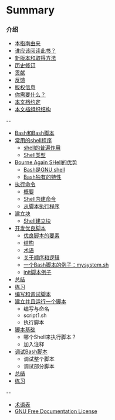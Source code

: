 # Summary

### 介绍
* [本指南由来](Intro/Why.md)
* [谁应该阅读此书？](Intro/Who.md)
* [新版本和取得方法](Intro/Get.md)
* [历史修订](HISTORY.md)
* [贡献](CONTIRBUTORS.md)
* [反馈](Intro/Feedback.md)
* [版权信息](Intro/Copyright.md)
* [你需要什么？](Intro/What.md)
* [本文档约定](Intro/Arrangement.md)
* [本文档组织结构](Intro/Structure.md)

--

* [Bash和Bash脚本](Bash-And-Bash-Script/README.md)
 * [常用的shell程序](Bash-And-Bash-Script/Common-Shell.md)
   * [shell的普遍作用](Bash-And-Bash-Script/Common-Shell.md#shell的普遍作用)
   * [Shell类型](Bash-And-Bash-Script/Common-Shell.md#shell类型)
 * [Bourne Again SHell的优势](Bash-And-Bash-Script/Advantages-Of-Bash.md)
   * [Bash是GNU shell](Bash-And-Bash-Script/Advantages-Of-Bash.md#bash是gnu-shell)
   * [Bash独有的特性](Bash-And-Bash-Script/Advantages-Of-Bash.md#bash独有的特性)
 * [执行命令](Bash-And-Bash-Script/Executing-Commands.md)
   * [概要](Bash-And-Bash-Script/Executing-Commands.md#概要)
   * [Shell内建命令](Bash-And-Bash-Script/Executing-Commands.md#shell内建命令)
   * [从脚本执行程序](Bash-And-Bash-Script/Executing-Commands.md#从脚本执行程序)
 * [建立块](Bash-And-Bash-Script/Building-Blocks.md)
   * [Shell建立块](Bash-And-Bash-Script/Building-Blocks.md#shell建立块)
 * [开发优良脚本](Bash-And-Bash-Script/Developing-Good-Scripts.md)
   * [优良脚本的要素](Bash-And-Bash-Script/Developing-Good-Scripts.md#优良脚本的要素)
   * [结构](Bash-And-Bash-Script/Developing-Good-Scripts.md#结构)
   * [术语](Bash-And-Bash-Script/Developing-Good-Scripts.md#术语)
   * [关于顺序和逻辑](Bash-And-Bash-Script/Developing-Good-Scripts.md#关于顺序和逻辑)
   * [一个Bash脚本的例子：mysystem.sh](Bash-And-Bash-Script/Developing-Good-Scripts.md#一个bash脚本的例子：mysystemsh)
   * [init脚本例子](Bash-And-Bash-Script/Developing-Good-Scripts.md#init脚本例子)
 * [总结](Bash-And-Bash-Script/Summary.md)
 * [练习](Bash-And-Bash-Script/Exercise.md)
* [编写和调试脚本](Writing-And-Debugging-Script/README.md)
 * [建立并且运行一个脚本](Writing-And-Debugging-Script/Writing-And-Debugging-A-Script.md)
   * 编写与命名
   * script1.sh
   * 执行脚本
 * [脚本基础](Writing-And-Debugging-Script/Scripts-Basic.md)
   * 哪个Shell来执行脚本？
   * 加入注释
 * [调试Bash脚本](Writing-And-Debugging-Script/Debugging-Bash-Scripts.md)
   * 调试整个脚本
   * 调试部分脚本
 * [总结](Writing-And-Debugging-Script/Summary.md)
 * [练习](Writing-And-Debugging-Script/Exercise.md)

--
* [术语表](GLOSSARY.md)
* [GNU Free Documentation License](LICENSE.md)
